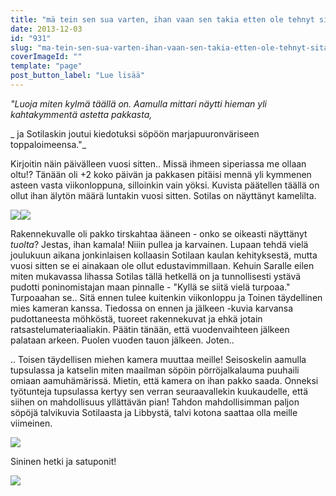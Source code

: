 ```yaml
---
title: "mä tein sen sua varten, ihan vaan sen takia etten ole tehnyt sitä aikaisemmin."
date: 2013-12-03
id: "931"
slug: "ma-tein-sen-sua-varten-ihan-vaan-sen-takia-etten-ole-tehnyt-sita-aikaisemmin"
coverImageId: ""
template: "page"
post_button_label: "Lue lisää"
---
```


_"Luoja miten kylmä täällä on. Aamulla mittari näytti hieman yli kahtakymmentä astetta pakkasta,_

_ ja Sotilaskin joutui kiedotuksi söpöön marjapuuronväriseen toppaloimeensa."_

Kirjoitin näin päivälleen vuosi sitten.. Missä ihmeen siperiassa me ollaan oltu!? Tänään oli +2 koko päivän ja pakkasen pitäisi mennä yli kymmenen asteen vasta viikonloppuna, silloinkin vain yöksi. Kuvista päätellen täällä on ollut ihan älytön määrä luntakin vuosi sitten. Sotilas on näyttänyt kamelilta.

[![](/images/IMG_0314x.JPG)](http://2.bp.blogspot.com/-nVvAE-n4M5I/Up4LDTTsWpI/AAAAAAAAHbQ/AKo6GyWfEsw/s1600/IMG_0314x.JPG)[![](/images/IMG_0004y.JPG)](http://1.bp.blogspot.com/-DQvYzL9GbdM/Up4LDmlXB9I/AAAAAAAAHbU/8gzgj2ky-2k/s1600/IMG_0004y.JPG)

Rakennekuvalle oli pakko tirskahtaa ääneen - onko se oikeasti näyttänyt _tuolta_? Jestas, ihan kamala! Niiin pullea ja karvainen. Lupaan tehdä vielä joulukuun aikana jonkinlaisen kollaasin Sotilaan kaulan kehityksestä, mutta vuosi sitten se ei ainakaan ole ollut edustavimmillaan. Kehuin Saralle eilen miten mukavassa lihassa Sotilas tällä hetkellä on ja tunnollisesti ystävä pudotti poninomistajan maan pinnalle - "Kyllä se siitä vielä turpoaa." Turpoaahan se.. Sitä ennen tulee kuitenkin viikonloppu ja Toinen täydellinen mies kameran kanssa. Tiedossa on ennen ja jälkeen -kuvia karvansa pudottaneesta möhköstä, tuoreet rakennekuvat ja ehkä jotain ratsastelumateriaaliakin. Päätin tänään, että vuodenvaihteen jälkeen palataan arkeen. Puolen vuoden tauon jälkeen. Joten..

.. Toisen täydellisen miehen kamera muuttaa meille! Seisoskelin aamulla tupsulassa ja katselin miten maailman söpöin pörröjalkalauma puuhaili omiaan aamuhämärissä. Mietin, että kamera on ihan pakko saada. Onneksi työtunteja tupsulassa kertyy sen verran seuraavallekin kuukaudelle, että siihen on mahdollisuus yllättävän pian! Tahdon mahdollisimman paljon söpöjä talvikuvia Sotilaasta ja Libbystä, talvi kotona saattaa olla meille viimeinen.

[![](/images/IMG_2382%5B1%5D.png)](http://3.bp.blogspot.com/-683dfQzaCkI/Up4TYp38ZmI/AAAAAAAAHbw/9vJDj0SHpgo/s1600/IMG_2382%5B1%5D.png)

Sininen hetki ja satuponit!

[![](/images/ak_uusi.png)](http://3.bp.blogspot.com/-T7f4SXU5OLk/Up4TyOqdQZI/AAAAAAAAHb4/wExg242fbBI/s1600/ak_uusi.png)
